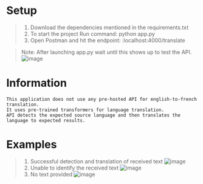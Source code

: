 # Setup

> 1. Download the dependencies mentioned in the requirements.txt
> 2. To start the project Run command: python app.py 
> 3. Open Postman and hit the endpoint: :localhost:4000/translate

> Note: After launching app.py wait until this shows up to test the API.
![image](https://github.com/progbisht/language-translator/assets/106884448/c7553b30-ee68-48b9-82ca-5ea37bb180d7)

# Information
````
This application does not use any pre-hosted API for english-to-french translation.
It uses pre-trained transformers for language translation.
API detects the expected source language and then translates the language to expected results.
````
# Examples

> 1. Successful detection and translation of received text
![image](https://github.com/progbisht/language-translator/assets/106884448/f3bc559d-931c-481f-a3d1-21f5ce05dcd4)
> 2. Unable to identify the received text
![image](https://github.com/progbisht/language-translator/assets/106884448/e1d0a7ea-48a0-40c7-9f4a-86309db9f3b6)
> 3. No text provided
![image](https://github.com/progbisht/language-translator/assets/106884448/c9c21692-c4e7-4cbd-a59b-79738357852f)
